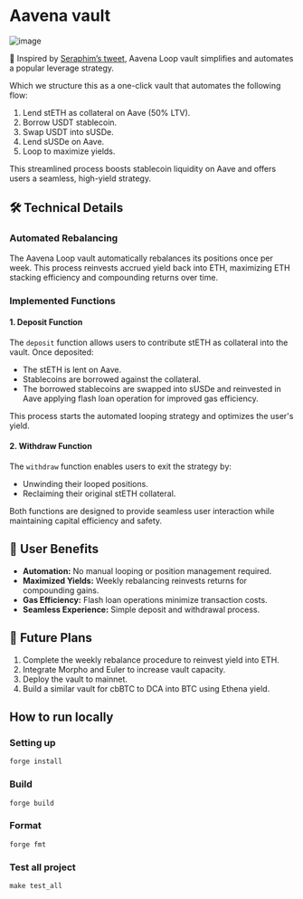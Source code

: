# Aavena vault

![image](https://github.com/user-attachments/assets/bd0d0294-300b-45a3-8f79-3e03bc95afca)

🚀 Inspired by [Seraphim’s tweet](https://x.com/MacroMate8/status/1857308639486427210), Aavena Loop vault simplifies and automates a popular leverage strategy.

Which we structure this as a one-click vault that automates the following flow:

1. Lend stETH as collateral on Aave (50% LTV).
2. Borrow USDT stablecoin.
3. Swap USDT into sUSDe.
4. Lend sUSDe on Aave.
5. Loop to maximize yields.

This streamlined process boosts stablecoin liquidity on Aave and offers users a seamless, high-yield strategy.

## 🛠️ Technical Details

### Automated Rebalancing
The Aavena Loop vault automatically rebalances its positions once per week. This process reinvests accrued yield back into ETH, maximizing ETH stacking efficiency and compounding returns over time.

### Implemented Functions

#### 1. Deposit Function
The `deposit` function allows users to contribute stETH as collateral into the vault. Once deposited:
- The stETH is lent on Aave.
- Stablecoins are borrowed against the collateral.
- The borrowed stablecoins are swapped into sUSDe and reinvested in Aave applying flash loan operation for improved gas efficiency.

This process starts the automated looping strategy and optimizes the user's yield.

#### 2. Withdraw Function
The `withdraw` function enables users to exit the strategy by:
- Unwinding their looped positions.
- Reclaiming their original stETH collateral.

Both functions are designed to provide seamless user interaction while maintaining capital efficiency and safety.

## 🌟 User Benefits

- **Automation:** No manual looping or position management required.  
- **Maximized Yields:** Weekly rebalancing reinvests returns for compounding gains.  
- **Gas Efficiency:** Flash loan operations minimize transaction costs.  
- **Seamless Experience:** Simple deposit and withdrawal process.  

## 🔮 Future Plans

1. Complete the weekly rebalance procedure to reinvest yield into ETH.  
2. Integrate Morpho and Euler to increase vault capacity.  
3. Deploy the vault to mainnet.  
4. Build a similar vault for cbBTC to DCA into BTC using Ethena yield.

## How to run locally

### Setting up

```
forge install
```

### Build

```shell
forge build
```

### Format

```shell
forge fmt
```

### Test all project

```
make test_all
```
